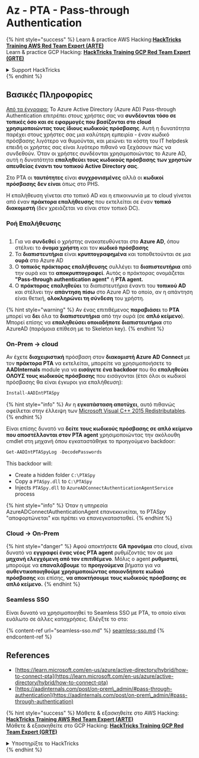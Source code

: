 # Az - PTA - Pass-through Authentication

{% hint style="success" %}
Learn & practice AWS Hacking:<img src="/.gitbook/assets/image.png" alt="" data-size="line">[**HackTricks Training AWS Red Team Expert (ARTE)**](https://training.hacktricks.xyz/courses/arte)<img src="/.gitbook/assets/image.png" alt="" data-size="line">\
Learn & practice GCP Hacking: <img src="/.gitbook/assets/image (2).png" alt="" data-size="line">[**HackTricks Training GCP Red Team Expert (GRTE)**<img src="/.gitbook/assets/image (2).png" alt="" data-size="line">](https://training.hacktricks.xyz/courses/grte)

<details>

<summary>Support HackTricks</summary>

* Check the [**subscription plans**](https://github.com/sponsors/carlospolop)!
* **Join the** 💬 [**Discord group**](https://discord.gg/hRep4RUj7f) or the [**telegram group**](https://t.me/peass) or **follow** us on **Twitter** 🐦 [**@hacktricks\_live**](https://twitter.com/hacktricks\_live)**.**
* **Share hacking tricks by submitting PRs to the** [**HackTricks**](https://github.com/carlospolop/hacktricks) and [**HackTricks Cloud**](https://github.com/carlospolop/hacktricks-cloud) github repos.

</details>
{% endhint %}

## Βασικές Πληροφορίες

[Από τα έγγραφα:](https://learn.microsoft.com/en-us/entra/identity/hybrid/connect/how-to-connect-pta) Το Azure Active Directory (Azure AD) Pass-through Authentication επιτρέπει στους χρήστες σας να **συνδέονται τόσο σε τοπικές όσο και σε εφαρμογές που βασίζονται στο cloud χρησιμοποιώντας τους ίδιους κωδικούς πρόσβασης**. Αυτή η δυνατότητα παρέχει στους χρήστες σας μια καλύτερη εμπειρία - έναν κωδικό πρόσβασης λιγότερο να θυμούνται, και μειώνει τα κόστη του IT helpdesk επειδή οι χρήστες σας είναι λιγότερο πιθανό να ξεχάσουν πώς να συνδεθούν. Όταν οι χρήστες συνδέονται χρησιμοποιώντας το Azure AD, αυτή η δυνατότητα **επαληθεύει τους κωδικούς πρόσβασης των χρηστών απευθείας έναντι του τοπικού Active Directory σας**.

Στο PTA οι **ταυτότητες** είναι **συγχρονισμένες** αλλά οι **κωδικοί πρόσβασης** **δεν είναι** όπως στο PHS.

Η επαλήθευση γίνεται στο τοπικό AD και η επικοινωνία με το cloud γίνεται από έναν **πράκτορα επαλήθευσης** που εκτελείται σε έναν **τοπικό διακομιστή** (δεν χρειάζεται να είναι στον τοπικό DC).

### Ροή Επαλήθευσης

<figure><img src="../../../../.gitbook/assets/image (92).png" alt=""><figcaption></figcaption></figure>

1. Για να **συνδεθεί** ο χρήστης ανακατευθύνεται στο **Azure AD**, όπου στέλνει το **όνομα χρήστη** και τον **κωδικό πρόσβασης**
2. Τα **διαπιστευτήρια** είναι **κρυπτογραφημένα** και τοποθετούνται σε μια **ουρά** στο Azure AD
3. Ο **τοπικός πράκτορας επαλήθευσης** συλλέγει τα **διαπιστευτήρια** από την ουρά και τα **αποκρυπτογραφεί**. Αυτός ο πράκτορας ονομάζεται **"Pass-through authentication agent"** ή **PTA agent.**
4. Ο **πράκτορας** **επαληθεύει** τα διαπιστευτήρια έναντι του **τοπικού AD** και στέλνει την **απάντηση** **πίσω** στο Azure AD το οποίο, αν η απάντηση είναι θετική, **ολοκληρώνει τη σύνδεση** του χρήστη.

{% hint style="warning" %}
Αν ένας επιτιθέμενος **παραβιάσει** το **PTA** μπορεί να **δει** όλα τα **διαπιστευτήρια** από την ουρά (σε **απλό κείμενο**).\
Μπορεί επίσης να **επαληθεύσει οποιαδήποτε διαπιστευτήρια** στο AzureAD (παρόμοια επίθεση με το Skeleton key).
{% endhint %}

### On-Prem -> cloud

Αν έχετε **διαχειριστική** πρόσβαση στον **διακομιστή Azure AD Connect** με τον **πράκτορα PTA** να εκτελείται, μπορείτε να χρησιμοποιήσετε το **AADInternals** module για να **εισάγετε ένα backdoor** που θα **επαληθεύει ΟΛΟΥΣ τους κωδικούς πρόσβασης** που εισάγονται (έτσι όλοι οι κωδικοί πρόσβασης θα είναι έγκυροι για επαλήθευση):
```powershell
Install-AADIntPTASpy
```
{% hint style="info" %}
Αν η **εγκατάσταση αποτύχει**, αυτό πιθανώς οφείλεται στην έλλειψη των [Microsoft Visual C++ 2015 Redistributables](https://download.microsoft.com/download/6/A/A/6AA4EDFF-645B-48C5-81CC-ED5963AEAD48/vc\_redist.x64.exe).
{% endhint %}

Είναι επίσης δυνατό να **δείτε τους κωδικούς πρόσβασης σε απλό κείμενο που αποστέλλονται στον PTA agent** χρησιμοποιώντας την ακόλουθη cmdlet στη μηχανή όπου εγκαταστάθηκε το προηγούμενο backdoor:
```powershell
Get-AADIntPTASpyLog -DecodePasswords
```
This backdoor will:

* Create a hidden folder `C:\PTASpy`
* Copy a `PTASpy.dll` to `C:\PTASpy`
* Injects `PTASpy.dll` to `AzureADConnectAuthenticationAgentService` process

{% hint style="info" %}
Όταν η υπηρεσία AzureADConnectAuthenticationAgent επανεκκινείται, το PTASpy "αποφορτώνεται" και πρέπει να επανεγκατασταθεί.
{% endhint %}

### Cloud -> On-Prem

{% hint style="danger" %}
Αφού αποκτήσετε **GA προνόμια** στο cloud, είναι δυνατό να **εγγραφεί ένας νέος PTA agent** ρυθμίζοντάς τον σε μια **μηχανή ελεγχόμενη από τον επιτιθέμενο**. Μόλις ο agent **ρυθμιστεί**, μπορούμε να **επαναλάβουμε** τα **προηγούμενα** βήματα για να **αυθεντικοποιηθούμε χρησιμοποιώντας οποιονδήποτε κωδικό πρόσβασης** και επίσης, **να αποκτήσουμε τους κωδικούς πρόσβασης σε απλό κείμενο.**
{% endhint %}

### Seamless SSO

Είναι δυνατό να χρησιμοποιηθεί το Seamless SSO με PTA, το οποίο είναι ευάλωτο σε άλλες καταχρήσεις. Ελέγξτε το στο:

{% content-ref url="seamless-sso.md" %}
[seamless-sso.md](seamless-sso.md)
{% endcontent-ref %}

## References

* [https://learn.microsoft.com/en-us/azure/active-directory/hybrid/how-to-connect-pta](https://learn.microsoft.com/en-us/azure/active-directory/hybrid/how-to-connect-pta)
* [https://aadinternals.com/post/on-prem\_admin/#pass-through-authentication](https://aadinternals.com/post/on-prem\_admin/#pass-through-authentication)

{% hint style="success" %}
Μάθετε & εξασκηθείτε στο AWS Hacking:<img src="/.gitbook/assets/image.png" alt="" data-size="line">[**HackTricks Training AWS Red Team Expert (ARTE)**](https://training.hacktricks.xyz/courses/arte)<img src="/.gitbook/assets/image.png" alt="" data-size="line">\
Μάθετε & εξασκηθείτε στο GCP Hacking: <img src="/.gitbook/assets/image (2).png" alt="" data-size="line">[**HackTricks Training GCP Red Team Expert (GRTE)**<img src="/.gitbook/assets/image (2).png" alt="" data-size="line">](https://training.hacktricks.xyz/courses/grte)

<details>

<summary>Υποστηρίξτε το HackTricks</summary>

* Ελέγξτε τα [**σχέδια συνδρομής**](https://github.com/sponsors/carlospolop)!
* **Εγγραφείτε στην** 💬 [**ομάδα Discord**](https://discord.gg/hRep4RUj7f) ή στην [**ομάδα telegram**](https://t.me/peass) ή **ακολουθήστε** μας στο **Twitter** 🐦 [**@hacktricks\_live**](https://twitter.com/hacktricks\_live)**.**
* **Μοιραστείτε hacking tricks υποβάλλοντας PRs στα** [**HackTricks**](https://github.com/carlospolop/hacktricks) και [**HackTricks Cloud**](https://github.com/carlospolop/hacktricks-cloud) github repos.

</details>
{% endhint %}
